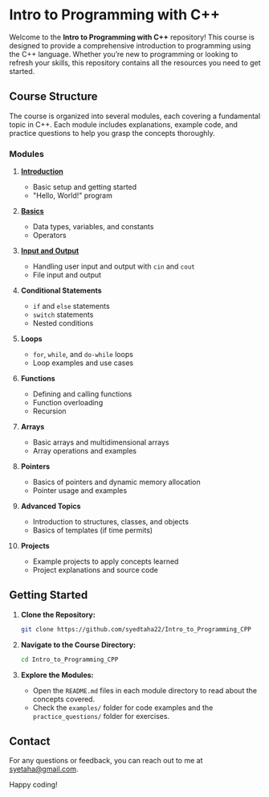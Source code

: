 # Intro to Programming with C++

Welcome to the **Intro to Programming with C++** repository! This course is designed to provide a comprehensive introduction to programming using the C++ language. Whether you’re new to programming or looking to refresh your skills, this repository contains all the resources you need to get started.

## Course Structure

The course is organized into several modules, each covering a fundamental topic in C++. Each module includes explanations, example code, and practice questions to help you grasp the concepts thoroughly.

### Modules

1. **[Introduction](01_Introduction/README.md)**
   - Basic setup and getting started
   - "Hello, World!" program

2. **[Basics](02_Basics/README.md)**
   - Data types, variables, and constants
   - Operators

3. **[Input and Output](03_Input_Output/README.md)**
   - Handling user input and output with `cin` and `cout`
   - File input and output

4. **Conditional Statements**
   - `if` and `else` statements
   - `switch` statements
   - Nested conditions

5. **Loops**
   - `for`, `while`, and `do-while` loops
   - Loop examples and use cases

6. **Functions**
   - Defining and calling functions
   - Function overloading
   - Recursion

7. **Arrays**
   - Basic arrays and multidimensional arrays
   - Array operations and examples

8. **Pointers**
   - Basics of pointers and dynamic memory allocation
   - Pointer usage and examples

9. **Advanced Topics**
   - Introduction to structures, classes, and objects
   - Basics of templates (if time permits)

10. **Projects**
    - Example projects to apply concepts learned
    - Project explanations and source code

## Getting Started

1. **Clone the Repository:**
   ```bash
   git clone https://github.com/syedtaha22/Intro_to_Programming_CPP
   ```

2. **Navigate to the Course Directory:**
   ```bash
   cd Intro_to_Programming_CPP
   ```

3. **Explore the Modules:**
   - Open the `README.md` files in each module directory to read about the concepts covered.
   - Check the `examples/` folder for code examples and the `practice_questions/` folder for exercises.

## Contact

For any questions or feedback, you can reach out to me at [syetaha@gmail.com](syetaha@gmail.com).

Happy coding!

